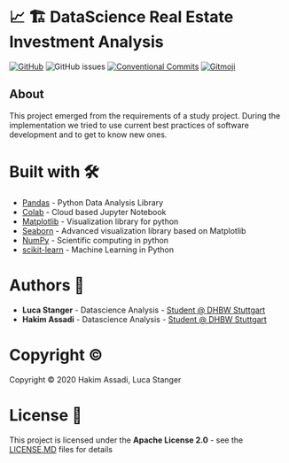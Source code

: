 # :chart_with_upwards_trend: :building_construction: DataScience Real Estate Investment Analysis

[![GitHub](https://img.shields.io/github/license/lucastanger/realestate_investment_analysis)](https://github.com/lucastanger/realestate_investment_analysis/blob/master/LICENSE)
![GitHub issues](https://img.shields.io/github/issues/lucastanger/realestate_investment_analysis)
[![Conventional Commits](https://img.shields.io/badge/Conventional%20Commits-1.0.0-yellow.svg)](https://conventionalcommits.org)
[![Gitmoji](https://img.shields.io/badge/gitmoji-%20😜%20😍-FFDD67.svg?style=flat)](https://gitmoji.carloscuesta.me)

## About
This project emerged from the requirements of a study project. During the implementation we tried to use current best practices of software development and to get to know new ones. 

# Built with :hammer_and_wrench:

- [Pandas](https://pandas.pydata.org/) - Python Data Analysis Library
- [Colab](http://colab.research.google.com/) - Cloud based Jupyter Notebook 
- [Matplotlib](https://matplotlib.org/) - Visualization library for python
- [Seaborn](https://seaborn.pydata.org/) - Advanced visualization library based on Matplotlib
- [NumPy](https://numpy.org/) - Scientific computing in python
- [scikit-learn](https://scikit-learn.org/stable/) - Machine Learning in Python

# Authors :busts_in_silhouette:

-   **Luca Stanger** - Datascience Analysis - [Student @ DHBW Stuttgart](https://www.dhbw-stuttgart.de/home/)
-   **Hakim Assadi** - Datascience Analysis - [Student @ DHBW Stuttgart](https://www.dhbw-stuttgart.de/home/)

# Copyright :copyright:

Copyright :copyright: 2020 Hakim Assadi, Luca Stanger

# License :page_facing_up:

This project is licensed under the **Apache License 2.0** - see the [LICENSE.MD](https://www.github.com/lucastanger/realestate_investment_analysis/blob/master/LICENSE) files for details
